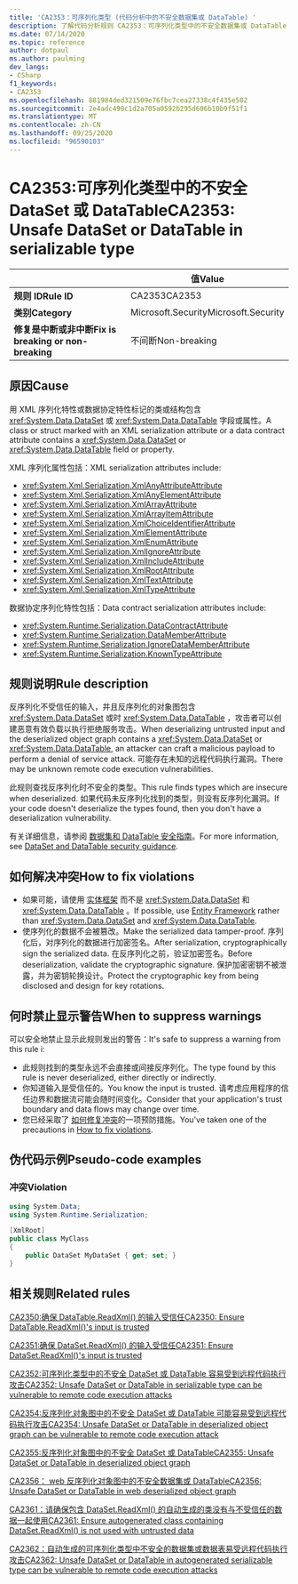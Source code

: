 ```yaml
---
title: 'CA2353：可序列化类型 (代码分析中的不安全数据集或 DataTable) '
description: 了解代码分析规则 CA2353：可序列化类型中的不安全数据集或 DataTable
ms.date: 07/14/2020
ms.topic: reference
author: dotpaul
ms.author: paulming
dev_langs:
- CSharp
f1_keywords:
- CA2353
ms.openlocfilehash: 881984ded321509e76fbc7cea27338c4f435e502
ms.sourcegitcommit: 2e4adc490c1d2a705a0592b295d606b10b9f51f1
ms.translationtype: MT
ms.contentlocale: zh-CN
ms.lasthandoff: 09/25/2020
ms.locfileid: "96590103"
---
```

# <a name="ca2353-unsafe-dataset-or-datatable-in-serializable-type"></a><span data-ttu-id="75065-103">CA2353:可序列化类型中的不安全 DataSet 或 DataTable</span><span class="sxs-lookup"><span data-stu-id="75065-103">CA2353: Unsafe DataSet or DataTable in serializable type</span></span>

| | <span data-ttu-id="75065-104">值</span><span class="sxs-lookup"><span data-stu-id="75065-104">Value</span></span> |
|-|-|
| <span data-ttu-id="75065-105">**规则 ID**</span><span class="sxs-lookup"><span data-stu-id="75065-105">**Rule ID**</span></span> |<span data-ttu-id="75065-106">CA2353</span><span class="sxs-lookup"><span data-stu-id="75065-106">CA2353</span></span>|
| <span data-ttu-id="75065-107">**类别**</span><span class="sxs-lookup"><span data-stu-id="75065-107">**Category**</span></span> |<span data-ttu-id="75065-108">Microsoft.Security</span><span class="sxs-lookup"><span data-stu-id="75065-108">Microsoft.Security</span></span>|
| <span data-ttu-id="75065-109">**修复是中断或非中断**</span><span class="sxs-lookup"><span data-stu-id="75065-109">**Fix is breaking or non-breaking**</span></span> |<span data-ttu-id="75065-110">不间断</span><span class="sxs-lookup"><span data-stu-id="75065-110">Non-breaking</span></span>|

## <a name="cause"></a><span data-ttu-id="75065-111">原因</span><span class="sxs-lookup"><span data-stu-id="75065-111">Cause</span></span>

<span data-ttu-id="75065-112">用 XML 序列化特性或数据协定特性标记的类或结构包含 <xref:System.Data.DataSet> 或 <xref:System.Data.DataTable> 字段或属性。</span><span class="sxs-lookup"><span data-stu-id="75065-112">A class or struct marked with an XML serialization attribute or a data contract attribute contains a <xref:System.Data.DataSet> or <xref:System.Data.DataTable> field or property.</span></span>

<span data-ttu-id="75065-113">XML 序列化属性包括：</span><span class="sxs-lookup"><span data-stu-id="75065-113">XML serialization attributes include:</span></span>

- <xref:System.Xml.Serialization.XmlAnyAttributeAttribute>
- <xref:System.Xml.Serialization.XmlAnyElementAttribute>
- <xref:System.Xml.Serialization.XmlArrayAttribute>
- <xref:System.Xml.Serialization.XmlArrayItemAttribute>
- <xref:System.Xml.Serialization.XmlChoiceIdentifierAttribute>
- <xref:System.Xml.Serialization.XmlElementAttribute>
- <xref:System.Xml.Serialization.XmlEnumAttribute>
- <xref:System.Xml.Serialization.XmlIgnoreAttribute>
- <xref:System.Xml.Serialization.XmlIncludeAttribute>
- <xref:System.Xml.Serialization.XmlRootAttribute>
- <xref:System.Xml.Serialization.XmlTextAttribute>
- <xref:System.Xml.Serialization.XmlTypeAttribute>

<span data-ttu-id="75065-114">数据协定序列化特性包括：</span><span class="sxs-lookup"><span data-stu-id="75065-114">Data contract serialization attributes include:</span></span>

- <xref:System.Runtime.Serialization.DataContractAttribute>
- <xref:System.Runtime.Serialization.DataMemberAttribute>
- <xref:System.Runtime.Serialization.IgnoreDataMemberAttribute>
- <xref:System.Runtime.Serialization.KnownTypeAttribute>

## <a name="rule-description"></a><span data-ttu-id="75065-115">规则说明</span><span class="sxs-lookup"><span data-stu-id="75065-115">Rule description</span></span>

<span data-ttu-id="75065-116">反序列化不受信任的输入，并且反序列化的对象图包含 <xref:System.Data.DataSet> 或时 <xref:System.Data.DataTable> ，攻击者可以创建恶意有效负载以执行拒绝服务攻击。</span><span class="sxs-lookup"><span data-stu-id="75065-116">When deserializing untrusted input and the deserialized object graph contains a <xref:System.Data.DataSet> or <xref:System.Data.DataTable>, an attacker can craft a malicious payload to perform a denial of service attack.</span></span> <span data-ttu-id="75065-117">可能存在未知的远程代码执行漏洞。</span><span class="sxs-lookup"><span data-stu-id="75065-117">There may be unknown remote code execution vulnerabilities.</span></span>

<span data-ttu-id="75065-118">此规则查找反序列化时不安全的类型。</span><span class="sxs-lookup"><span data-stu-id="75065-118">This rule finds types which are insecure when deserialized.</span></span> <span data-ttu-id="75065-119">如果代码未反序列化找到的类型，则没有反序列化漏洞。</span><span class="sxs-lookup"><span data-stu-id="75065-119">If your code doesn't deserialize the types found, then you don't have a deserialization vulnerability.</span></span>

<span data-ttu-id="75065-120">有关详细信息，请参阅 [数据集和 DataTable 安全指南](https://go.microsoft.com/fwlink/?linkid=2132227)。</span><span class="sxs-lookup"><span data-stu-id="75065-120">For more information, see [DataSet and DataTable security guidance](https://go.microsoft.com/fwlink/?linkid=2132227).</span></span>

## <a name="how-to-fix-violations"></a><span data-ttu-id="75065-121">如何解决冲突</span><span class="sxs-lookup"><span data-stu-id="75065-121">How to fix violations</span></span>

- <span data-ttu-id="75065-122">如果可能，请使用 [实体框架](/ef/) 而不是 <xref:System.Data.DataSet> 和 <xref:System.Data.DataTable> 。</span><span class="sxs-lookup"><span data-stu-id="75065-122">If possible, use [Entity Framework](/ef/) rather than <xref:System.Data.DataSet> and <xref:System.Data.DataTable>.</span></span>
- <span data-ttu-id="75065-123">使序列化的数据不会被篡改。</span><span class="sxs-lookup"><span data-stu-id="75065-123">Make the serialized data tamper-proof.</span></span> <span data-ttu-id="75065-124">序列化后，对序列化的数据进行加密签名。</span><span class="sxs-lookup"><span data-stu-id="75065-124">After serialization, cryptographically sign the serialized data.</span></span> <span data-ttu-id="75065-125">在反序列化之前，验证加密签名。</span><span class="sxs-lookup"><span data-stu-id="75065-125">Before deserialization, validate the cryptographic signature.</span></span> <span data-ttu-id="75065-126">保护加密密钥不被泄露，并为密钥轮换设计。</span><span class="sxs-lookup"><span data-stu-id="75065-126">Protect the cryptographic key from being disclosed and design for key rotations.</span></span>

## <a name="when-to-suppress-warnings"></a><span data-ttu-id="75065-127">何时禁止显示警告</span><span class="sxs-lookup"><span data-stu-id="75065-127">When to suppress warnings</span></span>

<span data-ttu-id="75065-128">可以安全地禁止显示此规则发出的警告：</span><span class="sxs-lookup"><span data-stu-id="75065-128">It's safe to suppress a warning from this rule i:</span></span>

- <span data-ttu-id="75065-129">此规则找到的类型永远不会直接或间接反序列化。</span><span class="sxs-lookup"><span data-stu-id="75065-129">The type found by this rule is never deserialized, either directly or indirectly.</span></span>
- <span data-ttu-id="75065-130">你知道输入是受信任的。</span><span class="sxs-lookup"><span data-stu-id="75065-130">You know the input is trusted.</span></span> <span data-ttu-id="75065-131">请考虑应用程序的信任边界和数据流可能会随时间变化。</span><span class="sxs-lookup"><span data-stu-id="75065-131">Consider that your application's trust boundary and data flows may change over time.</span></span>
- <span data-ttu-id="75065-132">您已经采取了 [如何修复冲突](#how-to-fix-violations)的一项预防措施。</span><span class="sxs-lookup"><span data-stu-id="75065-132">You've taken one of the precautions in [How to fix violations](#how-to-fix-violations).</span></span>

## <a name="pseudo-code-examples"></a><span data-ttu-id="75065-133">伪代码示例</span><span class="sxs-lookup"><span data-stu-id="75065-133">Pseudo-code examples</span></span>

### <a name="violation"></a><span data-ttu-id="75065-134">冲突</span><span class="sxs-lookup"><span data-stu-id="75065-134">Violation</span></span>

```csharp
using System.Data;
using System.Runtime.Serialization;

[XmlRoot]
public class MyClass
{
    public DataSet MyDataSet { get; set; }
}
```

## <a name="related-rules"></a><span data-ttu-id="75065-135">相关规则</span><span class="sxs-lookup"><span data-stu-id="75065-135">Related rules</span></span>

[<span data-ttu-id="75065-136">CA2350:确保 DataTable.ReadXml() 的输入受信任</span><span class="sxs-lookup"><span data-stu-id="75065-136">CA2350: Ensure DataTable.ReadXml()'s input is trusted</span></span>](ca2350.md)

[<span data-ttu-id="75065-137">CA2351:确保 DataSet.ReadXml() 的输入受信任</span><span class="sxs-lookup"><span data-stu-id="75065-137">CA2351: Ensure DataSet.ReadXml()'s input is trusted</span></span>](ca2351.md)

[<span data-ttu-id="75065-138">CA2352:可序列化类型中的不安全 DataSet 或 DataTable 容易受到远程代码执行攻击</span><span class="sxs-lookup"><span data-stu-id="75065-138">CA2352: Unsafe DataSet or DataTable in serializable type can be vulnerable to remote code execution attacks</span></span>](ca2352.md)

[<span data-ttu-id="75065-139">CA2354:反序列化对象图中的不安全 DataSet 或 DataTable 可能容易受到远程代码执行攻击</span><span class="sxs-lookup"><span data-stu-id="75065-139">CA2354: Unsafe DataSet or DataTable in deserialized object graph can be vulnerable to remote code execution attack</span></span>](ca2354.md)

[<span data-ttu-id="75065-140">CA2355:反序列化对象图中的不安全 DataSet 或 DataTable</span><span class="sxs-lookup"><span data-stu-id="75065-140">CA2355: Unsafe DataSet or DataTable in deserialized object graph</span></span>](ca2355.md)

[<span data-ttu-id="75065-141">CA2356： web 反序列化对象图中的不安全数据集或 DataTable</span><span class="sxs-lookup"><span data-stu-id="75065-141">CA2356: Unsafe DataSet or DataTable in web deserialized object graph</span></span>](ca2356.md)

[<span data-ttu-id="75065-142">CA2361：请确保包含 DataSet.ReadXml() 的自动生成的类没有与不受信任的数据一起使用</span><span class="sxs-lookup"><span data-stu-id="75065-142">CA2361: Ensure autogenerated class containing DataSet.ReadXml() is not used with untrusted data</span></span>](ca2361.md)

[<span data-ttu-id="75065-143">CA2362：自动生成的可序列化类型中不安全的数据集或数据表易受远程代码执行攻击</span><span class="sxs-lookup"><span data-stu-id="75065-143">CA2362: Unsafe DataSet or DataTable in autogenerated serializable type can be vulnerable to remote code execution attacks</span></span>](ca2362.md)
